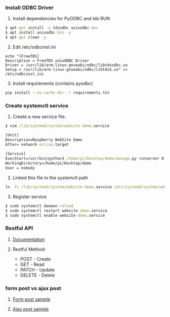 ### Install ODBC Driver

1. Install dependencies for PyODBC and tds RUN 

```cmd
$ apt-get install -y tdsodbc unixodbc-dev 
$ apt install unixodbc-bin -y 
$ apt-get clean -y
```

2. Edit /etc/odbcinst.ini
```
echo "[FreeTDS]
Description = FreeTDS unixODBC Driver
Driver = /usr/lib/arm-linux-gnueabi/odbc/libtdsodbc.so
Setup = /usr/lib/arm-linux-gnueabi/odbc/libtdsS.so" >> /etc/odbcinst.ini
```
3. Install requirements (contains pyodbc) 
```cmd
pip install --no-cache-dir -r requirements.txt
```

### Create systemctl service

1. Create a new service file.
```cmd
$ vim /lib/systemd/system/website-demo.service 

[Unit]
Description=Raspberry WebSite Demo
After= network-online.target
 
[Service]
ExecStart=/usr/bin/python3 /home/pi/Desktop/demo/manage.py runserver 0.0.0.0:8000
WorkingDirectory=/home/pi/Desktop/demo
User = nobody
```

2. Linked this file to the systemctl path

```cmd
ln -fs /lib/systemd/system/website-demo.service /etc/systemd/system/website-demo.service
```

3. Register service
```cmd
$ sudo systemctl daemon-reload
$ sudo systemctl restart website-demo.service
$ sudo systemctl enable website-demo.service
```

### Restful API

1. [Documentation](https://tw.alphacamp.co/blog/rest-restful-api)

2. Restful Method:
    * POST - Create 
    * GET -  Read
    * PATCH - Update 
    * DELETE -  Delete



### form post vs ajax post

1. [Form post sample](https://www.w3schools.com/tags/tryit.asp?filename=tryhtml_form_method_post) 

2. [Ajax post sample](https://www.w3schools.com/jquery/tryit.asp?filename=tryjquery_ajax_post)


